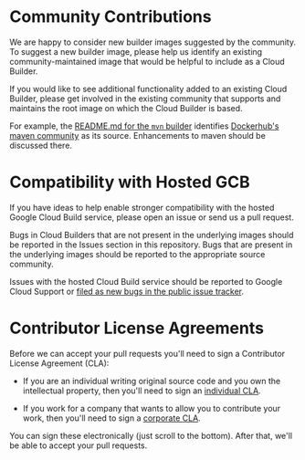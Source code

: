 # Community Contributions

We are happy to consider new builder images suggested by the community. To
suggest a new builder image, please help us identify an existing
community-maintained image that would be helpful to include as a Cloud Builder.

If you would like to see additional functionality added to an existing Cloud
Builder, please get involved in the existing community that supports and
maintains the root image on which the Cloud Builder is based.

For example, the [README.md for the `mvn` builder](maven) identifies
[Dockerhub's maven community](https://hub.docker.com/_/maven) as its source.
Enhancements to maven should be discussed there.

# Compatibility with Hosted GCB

If you have ideas to help enable stronger compatibility with the hosted Google
Cloud Build service, please open an issue or send us a pull request.

Bugs in Cloud Builders that are not present in the underlying images should be
reported in the Issues section in this repository. Bugs that are present in the
underlying images should be reported to the appropriate source community.

Issues with the hosted Cloud Build service should be reported to Google Cloud
Support or [filed as new bugs in the public issue
tracker](https://issuetracker.google.com/issues/new?component=190802&template=1162743).

# Contributor License Agreements

Before we can accept your pull requests you'll need to sign a Contributor
License Agreement (CLA):

* If you are an individual writing original source code and you own the
  intellectual property, then you'll need to sign an [individual
  CLA](https://developers.google.com/open-source/cla/individual).

* If you work for a company that wants to allow you to contribute your work,
  then you'll need to sign a [corporate
  CLA](https://developers.google.com/open-source/cla/corporate).

You can sign these electronically (just scroll to the bottom). After that, we'll
be able to accept your pull requests.
